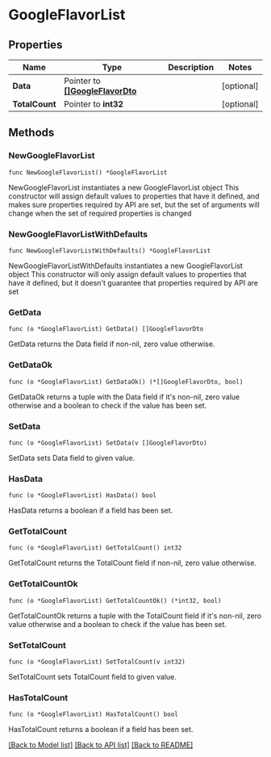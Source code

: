 # GoogleFlavorList

## Properties

Name | Type | Description | Notes
------------ | ------------- | ------------- | -------------
**Data** | Pointer to [**[]GoogleFlavorDto**](GoogleFlavorDto.md) |  | [optional] 
**TotalCount** | Pointer to **int32** |  | [optional] 

## Methods

### NewGoogleFlavorList

`func NewGoogleFlavorList() *GoogleFlavorList`

NewGoogleFlavorList instantiates a new GoogleFlavorList object
This constructor will assign default values to properties that have it defined,
and makes sure properties required by API are set, but the set of arguments
will change when the set of required properties is changed

### NewGoogleFlavorListWithDefaults

`func NewGoogleFlavorListWithDefaults() *GoogleFlavorList`

NewGoogleFlavorListWithDefaults instantiates a new GoogleFlavorList object
This constructor will only assign default values to properties that have it defined,
but it doesn't guarantee that properties required by API are set

### GetData

`func (o *GoogleFlavorList) GetData() []GoogleFlavorDto`

GetData returns the Data field if non-nil, zero value otherwise.

### GetDataOk

`func (o *GoogleFlavorList) GetDataOk() (*[]GoogleFlavorDto, bool)`

GetDataOk returns a tuple with the Data field if it's non-nil, zero value otherwise
and a boolean to check if the value has been set.

### SetData

`func (o *GoogleFlavorList) SetData(v []GoogleFlavorDto)`

SetData sets Data field to given value.

### HasData

`func (o *GoogleFlavorList) HasData() bool`

HasData returns a boolean if a field has been set.

### GetTotalCount

`func (o *GoogleFlavorList) GetTotalCount() int32`

GetTotalCount returns the TotalCount field if non-nil, zero value otherwise.

### GetTotalCountOk

`func (o *GoogleFlavorList) GetTotalCountOk() (*int32, bool)`

GetTotalCountOk returns a tuple with the TotalCount field if it's non-nil, zero value otherwise
and a boolean to check if the value has been set.

### SetTotalCount

`func (o *GoogleFlavorList) SetTotalCount(v int32)`

SetTotalCount sets TotalCount field to given value.

### HasTotalCount

`func (o *GoogleFlavorList) HasTotalCount() bool`

HasTotalCount returns a boolean if a field has been set.


[[Back to Model list]](../README.md#documentation-for-models) [[Back to API list]](../README.md#documentation-for-api-endpoints) [[Back to README]](../README.md)


